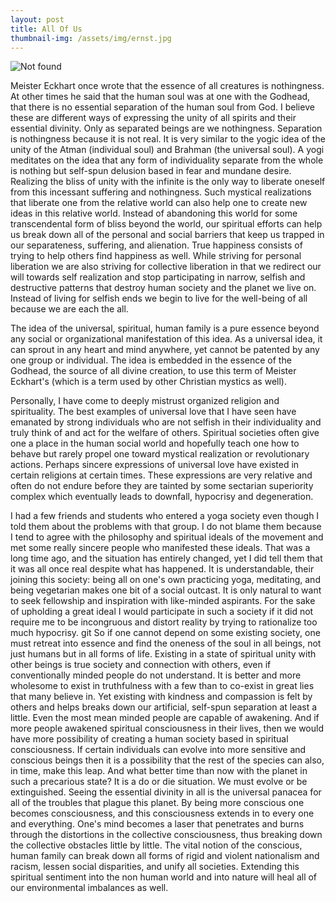 ```yaml
---
layout: post
title: All Of Us
thumbnail-img: /assets/img/ernst.jpg
---
```

<img src="{{ 'assets/img/ernst.jpg' | relative_url }}" alt="Not found" />

Meister Eckhart once wrote that the essence of all creatures is nothingness.  At other times he said that the human soul was at one with the Godhead, that there is no essential separation of the human soul from God.  I believe these are different ways of expressing the unity of all spirits and their essential divinity.  Only as separated beings are we nothingness.  Separation is nothingness because it is not real.  It is very similar to the yogic idea of the unity of the Atman (individual soul) and Brahman (the universal soul). A yogi meditates on the idea that any form of individuality separate from the whole is nothing but self-spun delusion based in fear and mundane desire.    Realizing the bliss of unity with the infinite is the only way to liberate oneself from this incessant suffering and nothingness.  Such mystical realizations that liberate one from the relative world can also help one to create new ideas in this relative world.  Instead of abandoning this world for some transcendental form of bliss beyond the world, our spiritual efforts can help us break down all of the personal and social barriers that keep us trapped in our separateness, suffering, and alienation.  True happiness consists of trying to help others find happiness as well.  While striving for personal liberation we are also striving for collective liberation in that we redirect our will towards self realization and stop participating in narrow, selfish and destructive patterns that destroy human society and the planet we live on.  Instead of living for selfish ends we begin to live for the well-being of all because we are each the all. 

The idea of the universal, spiritual, human family is a pure essence beyond any social or organizational manifestation of this idea.  As a universal idea, it can sprout in any heart and mind anywhere, yet cannot be patented by any one group or individual.  The idea is embedded in the essence of the Godhead, the source of all divine creation, to use this term of Meister Eckhart's (which is a term used by other Christian mystics as well).  

Personally, I  have come to deeply mistrust organized religion and spirituality.  The best examples of universal love that I have seen have emanated by strong individuals who are not selfish in their individuality and truly think of and act for the welfare of others.  Spiritual societies often give one a place in the human social world and hopefully teach one how to behave but rarely propel one toward mystical realization or revolutionary actions.  Perhaps sincere expressions of universal love have existed in certain religions at certain times.  These expressions are very relative and often do not endure before they are tainted by some sectarian superiority complex which eventually leads to downfall, hypocrisy and degeneration.  

I had a few friends and students who entered a yoga society even though I told them about the problems with that group.  I do not blame them because I tend to agree with the philosophy and spiritual ideals of the movement and met some really sincere people who manifested these ideals.  That was a long time ago, and the situation has entirely changed, yet I did tell them that it was all once real despite what has happened.  It is understandable, their joining this society:  being all on one's own practicing yoga, meditating, and being vegetarian makes one bit of a social outcast.  It is only natural to want to seek fellowship and inspiration with like-minded aspirants.  For the sake of upholding a great ideal I would participate in such a society if it did not require me to be incongruous and distort reality by trying to rationalize too much hypocrisy. 
git 
So if one cannot depend on some existing society, one must retreat into essence and find the oneness of the soul in all beings, not just humans but in all forms of life.  Existing in a state of spiritual unity with other beings is true society and connection with others, even if conventionally minded people do not understand.  It is better and more wholesome to exist in truthfulness with a few than to co-exist in great lies that many believe in.  Yet existing with kindness and compassion is felt by others and helps breaks down our artificial, self-spun separation at least a little.   Even the most mean minded people are capable of awakening.   And if more people awakened spiritual consciousness in their lives, then we would have more possibility of creating a human society based in spiritual consciousness.  If certain individuals can evolve into more sensitive and conscious beings then it is a possibility that the rest of the species can also, in time, make this leap.  And what better time than now with the planet in such a precarious state?  It is a do or die situation. We must evolve or be extinguished.  Seeing the essential divinity in all is the universal panacea for all of the troubles that plague this planet.  By being more conscious one becomes consciousness, and this consciousness extends in to every one and everything.  One's mind becomes a laser that penetrates and burns through the distortions in the collective consciousness, thus breaking down the collective obstacles little by little.  The vital notion of the conscious, human family can break down all forms of rigid and violent nationalism and racism, lessen social disparities, and unify all societies.  Extending this spiritual sentiment into the non human world and into nature will heal all of our environmental imbalances as well.
